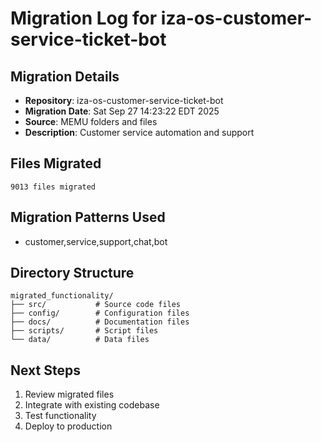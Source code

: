 # Migration Log for iza-os-customer-service-ticket-bot

## Migration Details
- **Repository**: iza-os-customer-service-ticket-bot
- **Migration Date**: Sat Sep 27 14:23:22 EDT 2025
- **Source**: MEMU folders and files
- **Description**: Customer service automation and support

## Files Migrated
    9013 files migrated

## Migration Patterns Used
- customer,service,support,chat,bot

## Directory Structure
```
migrated_functionality/
├── src/           # Source code files
├── config/        # Configuration files
├── docs/          # Documentation files
├── scripts/       # Script files
└── data/          # Data files
```

## Next Steps
1. Review migrated files
2. Integrate with existing codebase
3. Test functionality
4. Deploy to production

